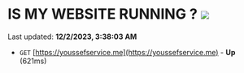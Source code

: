 # IS MY WEBSITE RUNNING ? [![](https://img.shields.io/static/v1?label=Sponsor&message=%E2%9D%A4&logo=GitHub&color=%23fe8e86)](https://github.com/sponsors/<username>)

Last updated: **12/2/2023, 3:38:03 AM**

- `GET` [https://youssefservice.me](https://youssefservice.me) - **Up** (621ms)
